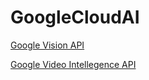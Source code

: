 # GoogleCloudAI

[Google Vision API](https://cloud.google.com/vision/) 

[Google Video Intellegence API](https://cloud.google.com/video-intelligence/)
